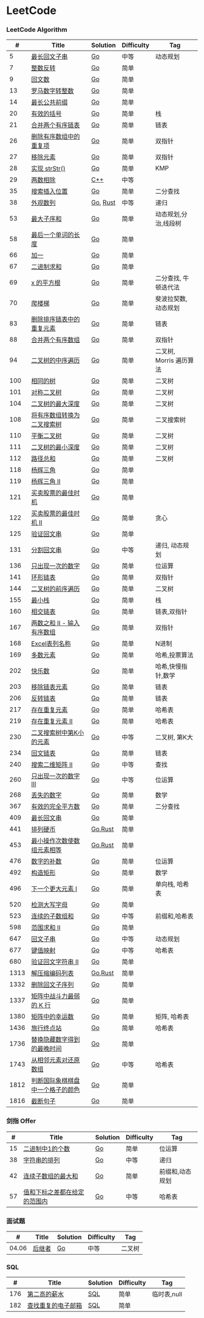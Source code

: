 LeetCode
========

### LeetCode Algorithm

| # | Title | Solution | Difficulty | Tag |
|---| ----- | -------- | ---------- | ---------- |
|5|[最长回文子串](https://leetcode-cn.com/problems/longest-palindromic-substring/)|[Go](./5-longestPalindrome/5-longestPalindrome.go)|中等|动态规划|
|7|[整数反转](https://leetcode-cn.com/problems/reverse-integer/)|[Go](./7-reverseInteger/7-reverseInteger.go)|简单||
|9|[回文数](https://leetcode-cn.com/problems/palindrome-number/)|[Go](./9-isPalindrome/9-isPalindrome.go)|简单||
|13|[罗马数字转整数](https://leetcode-cn.com/problems/roman-to-integer/)|[Go](./13-romanToInt/13-romanToInt.go)|简单||
|14|[最长公共前缀](https://leetcode-cn.com/problems/longest-common-prefix/)|[Go](./14-longestCommonPrefix/14-longestCommonPrefix.go)|简单||
|20|[有效的括号](https://leetcode-cn.com/problems/valid-parentheses/)|[Go](./20-isValid/20-isValid.go)|简单|栈|
|21|[合并两个有序链表](https://leetcode-cn.com/problems/merge-two-sorted-lists/)|[Go](./21-mergeTwoLists/21-mergeTwoLists.go)|简单|链表|
|26|[删除有序数组中的重复项](https://leetcode-cn.com/problems/remove-duplicates-from-sorted-array/)|[Go](./26-removeDuplicates/26-removeDuplicates.go)|简单|双指针|
|27|[移除元素](https://leetcode-cn.com/problems/remove-element/)|[Go](./27/27-removeElement.go)|简单|双指针|
|28|[实现 strStr()](https://leetcode-cn.com/problems/implement-strstr/)|[Go](./28/28-strStr.go)|简单|KMP|
|29|[两数相除](https://leetcode-cn.com/problems/divide-two-integers/)|[C++](./29-DivideTwoIntegers/29-DivideTwoIntegers.cpp)|中等||
|35|[搜索插入位置](https://leetcode-cn.com/problems/search-insert-position/)|[Go](./35/35-searchInsert.go)|简单|二分查找|
|38|[外观数列](https://leetcode-cn.com/problems/count-and-say/)|[Go](./38-countAndSay/go/38-countAndSay.go), [Rust](./38-countAndSay/rust/38-countAndSay.rs)|中等|递归|
|53|[最大子序和](https://leetcode-cn.com/problems/maximum-subarray/)|[Go](./53-maxSubArray/53-maxSubArray.go)|简单|动态规划,分治,线段树|
|58|[最后一个单词的长度](https://leetcode-cn.com/problems/length-of-last-word/)|[Go](./58/58-lengthOfLastWord.go)|简单||
|66|[加一](https://leetcode-cn.com/problems/plus-one/)|[Go](./66/66-plusOne.go)|简单||
|67|[二进制求和](https://leetcode-cn.com/problems/add-binary/)|[Go](./67/67-addBinary.go)|简单||
|69|[x 的平方根](https://leetcode-cn.com/problems/sqrtx/)|[Go](./69/69-mySqrt.go)|简单|二分查找, 牛顿迭代法|
|70|[爬楼梯](https://leetcode-cn.com/problems/climbing-stairs/)|[Go](./70/70-climbStairs.go)|简单|斐波拉契数, 动态规划|
|83|[删除排序链表中的重复元素](https://leetcode-cn.com/problems/remove-duplicates-from-sorted-list/)|[Go](./83/83-deleteDuplicates.go)|简单|链表|
|88|[合并两个有序数组](https://leetcode-cn.com/problems/merge-sorted-array/)|[Go](./88/88-merge.go)|简单|双指针|
|94|[二叉树的中序遍历](https://leetcode-cn.com/problems/binary-tree-inorder-traversal/)|[Go](./94/94-inorderTraversal.go)|简单|二叉树, Morris 遍历算法|
|100|[相同的树](https://leetcode-cn.com/problems/same-tree/)|[Go](./100-isSameTree/100-isSameTree.go)|简单|二叉树|
|101|[对称二叉树](https://leetcode-cn.com/problems/symmetric-tree/)|[Go](./101/101-isSymmetric.go)|简单|二叉树|
|104|[二叉树的最大深度](https://leetcode-cn.com/problems/maximum-depth-of-binary-tree/)|[Go](./104-maxDepth/104-maxDepth.go)|简单|二叉树|
|108|[将有序数组转换为二叉搜索树](https://leetcode-cn.com/problems/convert-sorted-array-to-binary-search-tree/)|[Go](./108/108-sortedArrayToBST.go)|简单|二叉搜索树|
|110|[平衡二叉树](https://leetcode-cn.com/problems/balanced-binary-tree/)|[Go](./110/110-isBalanced.go)|简单|二叉树|
|111|[二叉树的最小深度](https://leetcode-cn.com/problems/minimum-depth-of-binary-tree/)|[Go](./111/111-minDepth.go)|简单|二叉树|
|112|[路径总和](https://leetcode-cn.com/problems/path-sum/)|[Go](./112/112-hasPathSum.go)|简单|二叉树|
|118|[杨辉三角](https://leetcode-cn.com/problems/pascals-triangle/)|[Go](./118/118-generate.go)|简单||
|119|[杨辉三角 II](https://leetcode-cn.com/problems/pascals-triangle-ii/)|[Go](./119/119-getRow.go)|简单||
|121|[买卖股票的最佳时机](https://leetcode-cn.com/problems/best-time-to-buy-and-sell-stock/)|[Go](./121/121-maxProfit.go)|简单||
|122|[买卖股票的最佳时机 II](https://leetcode-cn.com/problems/best-time-to-buy-and-sell-stock-ii/)|[Go](./122/122-maxProfit.go)|简单|贪心|
|125|[验证回文串](https://leetcode-cn.com/problems/valid-palindrome/)|[Go](./125-isPalindrome/125-isPalindrome.go)|简单||
|131|[分割回文串](https://leetcode-cn.com/problems/palindrome-partitioning/) | [Go](./131-partition/131-partition.go)|中等|递归, 动态规划|
|136|[只出现一次的数字](https://leetcode-cn.com/problems/single-number/)|[Go](./136/136-singleNumber.go)|简单|位运算|
|141|[环形链表](https://leetcode-cn.com/problems/linked-list-cycle/)|[Go](./141-hasCycle/141-hasCycle.go)|简单|双指针|
|144|[二叉树的前序遍历](https://leetcode-cn.com/problems/binary-tree-preorder-traversal/)|[Go](./144/144-preorderTraversal.go)|简单|二叉树|
|155|[最小栈](https://leetcode-cn.com/problems/min-stack/)|[Go](./155/155-MinStack.go)|简单|栈|
|160|[相交链表](https://leetcode-cn.com/problems/intersection-of-two-linked-lists/)|[Go](./160/160-getIntersectionNode.go)|简单|链表,双指针|
|167|[两数之和 II - 输入有序数组](https://leetcode-cn.com/problems/two-sum-ii-input-array-is-sorted/)|[Go](./167/167-twoSum.go)|简单|双指针|
|168|[Excel表列名称](https://leetcode-cn.com/problems/excel-sheet-column-title/)|[Go](./168/168-convertToTitle.go)|简单|N进制|
|169|[多数元素](https://leetcode-cn.com/problems/majority-element/)|[Go](./169/169-majorityElement.go)|简单|哈希,投票算法|
|202|[快乐数](https://leetcode-cn.com/problems/happy-number/)|[Go](./202/202-isHappy.go)|简单|哈希,快慢指针,数学|
|203|[移除链表元素](https://leetcode-cn.com/problems/remove-linked-list-elements/)|[Go](./203/203-removeElements.go)|简单|链表|
|206|[反转链表](https://leetcode-cn.com/problems/reverse-linked-list/)|[Go](./206-reverseList/206-reverseList.go)|简单|链表|
|217|[存在重复元素](https://leetcode-cn.com/problems/contains-duplicate/)|[Go](./217/217-containsDuplicate.go)|简单|哈希表|
|219|[存在重复元素 II](https://leetcode-cn.com/problems/contains-duplicate-ii/)|[Go](./219/219-containsNearbyDuplicate.go)|简单|哈希表|
|230|[二叉搜索树中第K小的元素](https://leetcode-cn.com/problems/kth-smallest-element-in-a-bst/)|[Go](./230-kthSmallest/go/230-kthSmallest.go)|中等|二叉树, 第K大|
|234|[回文链表](https://leetcode-cn.com/problems/palindrome-linked-list/)|[Go](./234-isPalindrome/234-isPalindrome.go)|简单|链表|
|240|[搜索二维矩阵 II](https://leetcode-cn.com/problems/search-a-2d-matrix-ii/)|[Go](./240-searchMatrix/go/240-searchMatrix.go)|中等|查找|
|260|[只出现一次的数字 III](https://leetcode-cn.com/problems/single-number-iii/)|[Go](./260-singleNumber/go/260-singleNumber.go)|中等|位运算|
|268|[丢失的数字](https://leetcode-cn.com/problems/missing-number/)|[Go](./268-missingNumber/go/268-missingNumber.go)|简单|数学|
|367|[有效的完全平方数](https://leetcode-cn.com/problems/valid-perfect-square/)|[Go](./367-isPerfectSquare/go/367-isPerfectSquare.go)|简单|二分查找|
|409|[最长回文串](https://leetcode-cn.com/problems/longest-palindrome/)|[Go](./409-longestPalindrome/409-longestPalindrome.go)|简单||
|441|[排列硬币](https://leetcode-cn.com/problems/arranging-coins/)|[Go](./441-arrangingCoins/go/441-arrangingCoins.go),[Rust](./441-arrangingCoins/rust/441-arrangingCoins.rs)|简单||
|453|[最小操作次数使数组元素相等](https://leetcode-cn.com/problems/minimum-moves-to-equal-array-elements/)|[Go](./453/453-minMoves.go),[Rust](./rust/453/453-min_moves.rs)|简单||
|476|[数字的补数](https://leetcode-cn.com/problems/number-complement/)|[Go](./476-findComplement/go/476-findComplement.go)|简单|位运算|
|492|[构造矩形](https://leetcode-cn.com/problems/construct-the-rectangle/)|[Go](./492-constructRectangle/go/492-constructRectangle.go)|简单|数学|
|496|[下一个更大元素 I](https://leetcode-cn.com/problems/next-greater-element-i/)|[Go](./496-nextGreaterElement/go/496-nextGreaterElement.go)|简单|单向栈, 哈希表|
|520|[检测大写字母](https://leetcode-cn.com/problems/detect-capital/)|[Go](./520-detectCapitalUse/520-detectCapitalUse.go)|简单||
|523|[连续的子数组和](https://leetcode-cn.com/problems/continuous-subarray-sum/)|[Go](./523-checkSubarraySum/523-checkSubarraySum.go)|中等|前缀和,哈希表|
|598|[范围求和 II](https://leetcode-cn.com/problems/range-addition-ii/)|[Go](./598/598-maxCount.go)|简单||
|647|[回文子串](https://leetcode-cn.com/problems/palindromic-substrings/)|[Go](./647-countSubstrings/647-countSubstrings.go)|中等|动态规划||
|677|[键值映射](https://leetcode-cn.com/problems/map-sum-pairs/)|[Go](./677-MapSum/go/677-MapSum/.go)|中等|哈希表|
|680|[验证回文字符串 Ⅱ](https://leetcode-cn.com/problems/valid-palindrome-ii/)|[Go](./680-validPalindrome/680-validPalindrome.go)|简单||
|1313|[解压缩编码列表](https://leetcode-cn.com/problems/decompress-run-length-encoded-list/)|[Go](./1313-decompressRLElist/go/1313-decompressRLElist.go),[Rust](./1313-decompressRLElist/rust/1313-decompressRLElist.rs)|简单||
|1332|[删除回文子序列](https://leetcode-cn.com/problems/remove-palindromic-subsequences/)|[Go](./1332-removePalindromeSub/1332-removePalindromeSub.go)|简单||
|1337|[矩阵中战斗力最弱的 K 行](https://leetcode-cn.com/problems/the-k-weakest-rows-in-a-matrix/)|[Go](./1337/1337-kWeakestRows.go)|简单||
|1380|[矩阵中的幸运数](https://leetcode-cn.com/problems/lucky-numbers-in-a-matrix/)|[Go](./1380/1380-luckyNumbers.go)|简单|矩阵, 哈希表|
|1436|[旅行终点站](https://leetcode-cn.com/problems/destination-city/)|[Go](./1436/1436-destCity.go)|简单|哈希表|
|1736|[替换隐藏数字得到的最晚时间](https://leetcode-cn.com/problems/latest-time-by-replacing-hidden-digits/)|[Go](./1736/1736-maximumTime.go)|简单||
|1743|[从相邻元素对还原数组](https://leetcode-cn.com/problems/restore-the-array-from-adjacent-pairs/)|[Go](./1743/1743-restoreArray.go)|中等|哈希表|
|1812|[判断国际象棋棋盘中一个格子的颜色](https://leetcode-cn.com/problems/determine-color-of-a-chessboard-square/)|[Go](./1812-squareIsWhite/go/1812-squareIsWhite.go)|简单||
|1816|[截断句子](https://leetcode-cn.com/problems/truncate-sentence/)|[Go](./1816-truncateSentence/go/1816-truncateSentence.go)|简单|

### 剑指 Offer

| # | Title | Solution | Difficulty | Tag |
|---| ----- | -------- | ---------- | ---------- |
|15|[二进制中1的个数](https://leetcode-cn.com/problems/er-jin-zhi-zhong-1de-ge-shu-lcof/)|[Go](./offer/15/15-hammingWeight.go)|简单|位运算|
|38|[字符串的排列](https://leetcode-cn.com/problems/zi-fu-chuan-de-pai-lie-lcof/)|[Go](./offer/38/38-permutation.go)|中等|递归|
|42|[连续子数组的最大和](https://leetcode-cn.com/problems/lian-xu-zi-shu-zu-de-zui-da-he-lcof/)|[Go](./offer/42/42-maxSubArray.go)|简单|前缀和,动态规划|
|57|[值和下标之差都在给定的范围内](https://leetcode-cn.com/problems/7WqeDu/)|[Go](./offer/57/57-containsNearbyAlmostDuplicate.go)|中等|哈希表|

### 面试题

| # | Title | Solution | Difficulty | Tag |
|---| ----- | -------- | ---------- | ---------- |
|04.06|[后继者](https://leetcode-cn.com/problems/successor-lcci/)|[Go](./interview/0406-inorderSuccessor.go)|中等|二叉树|

### SQL

| # | Title | Solution | Difficulty | Tag |
|---| ----- | -------- | ---------- | ---------- |
|176|[第二高的薪水](https://leetcode-cn.com/problems/second-highest-salary/)|[SQL](./176/176.sql)|简单|临时表,null|
|182|[查找重复的电子邮箱](https://leetcode-cn.com/problems/duplicate-emails/)|[SQL](./182-repeatedEmail/182-repeatedEmail.sql)|简单||

